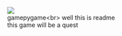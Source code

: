 
<img src="https://cdn.discordapp.com/attachments/970627606753988633/1078755764480516147/game_logo.png"/><br>
gamepygame<br\>
well this is readme
<br/>this game will be a quest

